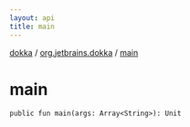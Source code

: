 ```yaml
---
layout: api
title: main
---
```

[dokka](../index.html) / [org.jetbrains.dokka](index.html) / [main](main.html)


# main


```
public fun main(args: Array<String>): Unit
```
